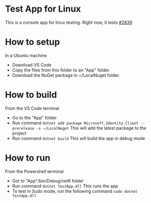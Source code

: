 # Test App for Linux
This is a console app for linux testing. Right now, it tests [#2839](https://github.com/AzureAD/microsoft-authentication-library-for-dotnet/issues/2839)

# How to setup
In a Ubuntu machine
- Download VS Code
- Copy the files from this folder to an "App" folder.
- Download the NuGet package in ~/LocalNuget folder.

# How to build
From the VS Code terminal
- Go to the "App" folder
- Run command
```dotnet add package Microsoft.Identity.Client --prerelease -s ~/LocalNuget```
This will add the latest package to the project
- Run command
```dotnet build```
This will build the app in debug mode

# How to run
From the Powershell terminal
- Got to "App"/bin/Debug/net6 folder
- Run command
```dotnet TestApp.dll```
This runs the app
- To test in Sudo mode, run the following command
```sudo dotnet TestApp.dll```